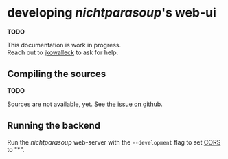 # developing _nichtparasoup_'s web-ui

**TODO**

This documentation is work in progress.   
Reach out to [jkowalleck](https://github.com/jkowalleck) to ask for help.

## Compiling the sources

**TODO**

Sources are not available, yet.
See [the issue on github](https://github.com/k4cg/nichtparasoup/issues/183). 

## Running the backend

Run the _nichtparasoup_ web-server with the `--development` flag 
to set [CORS](https://en.wikipedia.org/wiki/Cross-origin_resource_sharing) to "*".
